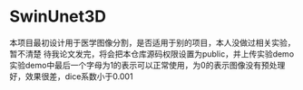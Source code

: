# SwinUnet3D
本项目最初设计用于医学图像分割，是否适用于别的项目，本人没做过相关实验，暂不清楚
待我论文发完，将会把本仓库源码权限设置为public，并上传实验demo
实验demo中最后一个字母为1的表示可以正常使用，为0的表示图像没有预处理好，效果很差，dice系数小于0.001
